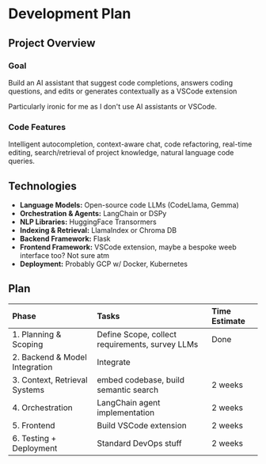 # Development Plan

## Project Overview

### Goal

Build an AI assistant that suggest code completions, answers coding questions, and edits or generates contextually as a VSCode extension

Particularly ironic for me as I don't use AI assistants or VSCode.

### Code Features

Intelligent autocompletion, context-aware chat, code refactoring, real-time editing, search/retrieval of project knowledge, natural language code queries.

## Technologies

- **Language Models:** Open-source code LLMs (CodeLlama, Gemma)
- **Orchestration & Agents:** LangChain or DSPy
- **NLP Libraries:** HuggingFace Transormers
- **Indexing & Retrieval:** LlamaIndex or Chroma DB
- **Backend Framework:** Flask
- **Frontend Framework:** VSCode extension, maybe a bespoke weeb interface too? Not sure atm
- **Deployment:** Probably GCP w/ Docker, Kubernetes

## Plan

Phase | Tasks | Time Estimate
| :-- | :---- |:--
1. Planning & Scoping | Define Scope, collect requirements, survey LLMs | Done
2. Backend & Model Integration | Integrate
3. Context, Retrieval Systems | embed codebase, build semantic search | 2 weeks
4. Orchestration | LangChain agent implementation | 2 weeks
5. Frontend | Build VSCode extension | 2 weeks
6. Testing + Deployment | Standard DevOps stuff | 2 weeks
